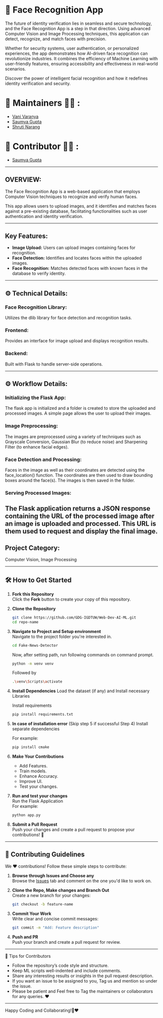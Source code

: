 # 👶 Face Recognition App

The future of identity verification lies in seamless and secure technology, and the Face Recognition App is a step in that direction. Using advanced Computer Vision and Image Processing techniques, this application can detect, recognize, and match faces with precision.

Whether for security systems, user authentication, or personalized experiences, the app demonstrates how AI-driven face recognition can revolutionize industries. It combines the efficiency of Machine Learning with user-friendly features, ensuring accessibility and effectiveness in real-world scenarios.

Discover the power of intelligent facial recognition and how it redefines identity verification and security.


# 🙌 Maintainers 👩‍💻 :

- [Vani Varanya](https://github.com/vanivaranya)
- [Saumya Gupta](https://github.com/ISaumya1011)
- [Shruti Narang](https://github.com/Shruti-Narang)

# 🙌 Contributor 👩‍💻 :

- [Saumya Gupta](https://github.com/ISaumya1011)

---

## OVERVIEW:
The Face Recognition App is a web-based application that employs Computer Vision techniques to recognize and verify human faces. 

This app allows users to upload images, and it identifies and matches faces against a pre-existing database, facilitating functionalities such as user authentication and identity verification.

---

## Key Features:

- **Image Upload:** Users can upload images containing faces for recognition.
- **Face Detection:** Identifies and locates faces within the uploaded images.
- **Face Recognition:** Matches detected faces with known faces in the database to verify identity.

---

## ⚙️ Technical Details:

### Face Recognition Library: 
Utilizes the dlib library for face detection and recognition tasks.
### Frontend: 
Provides an interface for image upload and displays recognition results.
### Backend: 
Built with Flask to handle server-side operations.

---

## ⚙️ Workflow Details:

### Initializing the Flask App: 
The flask app is initialized and a folder is created to store the uploaded and processed images. A simple page allows the user to upload their images.

### Image Preprocessing:
The images are preprocessed using a variety of techniques such as Grayscale Conversion, Gaussian Blur (to reduce noise) and Sharpening Filter (to enhance facial edges).

### Face Detection and Processing:
Faces in the image as well as their coordinates are detected using the face_location() function. The coordinates are then used to draw bounding boxes around the face(s).
The images is then saved in the folder.

### Serving Processed Images:
The Flask application returns a JSON response containing the URL of the processed image after an image is uploaded and processed. This URL is them used to request and display the final image.
---

## Project Category: 
Computer Vision, Image Processing

---

## 🛠️ How to Get Started  

1. **Fork this Repository**  
   Click the **Fork** button to create your copy of this repository.  

2. **Clone the Repository**  
   ```bash  
   git clone https://github.com/GDG-IGDTUW/Web-Dev-AI-ML.git  
   cd repo-name  
   ```  

3. **Navigate to Project and Setup environment**  
   Navigate to the project folder you're interested in.
   
   ```bash  
   cd Fake-News-Detector
   ```
   Now, after setting path, run following commands on command prompt.
   
   ```bash  
   python -m venv venv
   ```
   
   Followed by
   
    ```bash  
   .\venv\Scripts\activate
   ```

4. **Install Dependencies**
   Load the dataset (if any) and Install necessary Libraries
   
   Install requirements

   ```bash  
   pip install requirements.txt
   ```     

5. **In case of installation error** (Skip step 5 if successful Step 4)
   Install separate dependencies

   For example:
   ```bash  
   pip install cmake
   ``` 

6. **Make Your Contributions**  
   - Add Features.
   - Train models.
   - Enhance Accuracy.
   - Improve UI.
   - Test your changes.  

7. **Run and test your changes**  
   Run the Flask Application  
   For example:  
   ```bash  
   python app.py
   ```  

8. **Submit a Pull Request**  
   Push your changes and create a pull request to propose your contributions! 🎉  

---

## 🤝 Contributing Guidelines  

We ❤️ contributions! Follow these simple steps to contribute:  

1. **Browse through Issues and Choose any**  
   Browse the [Issues](#) tab and comment on the one you'd like to work on.  

2. **Clone the Repo, Make changes and Branch Out**  
   Create a new branch for your changes:  
   ```bash  
   git checkout -b feature-name  
   ```  

3. **Commit Your Work**  
   Write clear and concise commit messages:  
   ```bash  
   git commit -m "Add: Feature description"  
   ```  

4. **Push and PR**  
   Push your branch and create a pull request for review.  

---

🌟 Tips for Contributors
 - Follow the repository’s code style and structure.
 - Keep ML scripts well-indented and include comments.
 - Share any interesting results or insights in the pull request description.
 - If you want an issue to be assigned to you, Tag us and mention so under the issue.
 - Please be patient and Feel free to Tag the maintainers or collaborators for any queries. ❤️

---

Happy Coding and Collaborating!🚀❤️
